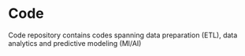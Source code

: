 # Code
Code repository contains codes spanning data preparation (ETL), data analytics and predictive modeling (Ml/AI)  
